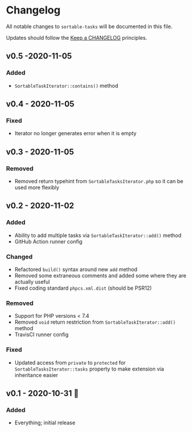 # Changelog

All notable changes to `sortable-tasks` will be documented in this file.

Updates should follow the [Keep a CHANGELOG](http://keepachangelog.com/) principles.

## v0.5 -2020-11-05
### Added
- `SortableTaskIterator::contains()` method

## v0.4 - 2020-11-05
### Fixed
- Iterator no longer generates error when it is empty

## v0.3 - 2020-11-05
### Removed
- Removed return typehint from `SortableTasksIterator.php` so it can be used more flexibly

## v0.2 - 2020-11-02
### Added
- Ability to add multiple tasks via `SortableTaskIterator::add()` method
- GitHub Action runner config 
 
### Changed
- Refactored `build()` syntax around new `add` method
- Removed some extraneous comments and added some where they are actually useful 
- Fixed coding standard `phpcs.xml.dist` (should be PSR12) 
 
### Removed
- Support for PHP versions < 7.4
- Removed `void` return restriction from `SortableTaskIterator::add()` method
- TravisCI runner config

### Fixed
- Updated access from `private` to `protected` for `SortableTasksIterator::tasks` property to make extension via 
  inheritance easier 

## v0.1 - 2020-10-31 🎃
### Added
- Everything; initial release
